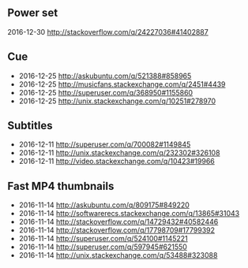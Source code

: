 
Power set
-------------------------------------------------------
2016-12-30 http://stackoverflow.com/q/24227036#41402887

Cue
-------------------------------------------------
- 2016-12-25 http://askubuntu.com/q/521388#858965
- 2016-12-25 http://musicfans.stackexchange.com/q/2451#4439
- 2016-12-25 http://superuser.com/q/368950#1155860
- 2016-12-25 http://unix.stackexchange.com/q/10251#278970

Subtitles
--------------------------------------------------
- 2016-12-11 http://superuser.com/q/700082#1149845
- 2016-12-11 http://unix.stackexchange.com/q/232302#326108
- 2016-12-11 http://video.stackexchange.com/q/10423#19966

Fast MP4 thumbnails
-------------------------------------------------
- 2016-11-14 http://askubuntu.com/q/809175#849220
- 2016-11-14 http://softwarerecs.stackexchange.com/q/13865#31043
- 2016-11-14 http://stackoverflow.com/q/14729432#40582446
- 2016-11-14 http://stackoverflow.com/q/17798709#17799392
- 2016-11-14 http://superuser.com/q/524100#1145221
- 2016-11-14 http://superuser.com/q/597945#621550
- 2016-11-14 http://unix.stackexchange.com/q/53488#323088
